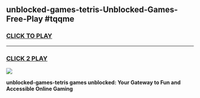 
## unblocked-games-tetris-Unblocked-Games-Free-Play #tqqme
<h3>
<a href="https://us.freeplayer.one?title=unblocked-games-tetris&ref=9M">CLICK TO PLAY</a></h3>
<hr>

<h3>
<a href="https://us.freeplayer.one?title=unblocked-games-tetris&ref=9M">CLICK 2 PLAY</a>
  
</h3>

<a href="https://us.freeplayer.one?title=unblocked-games-tetris&ref=9M"><img src="https://clearcache.store/games.png"></a>


**unblocked-games-tetris games unblocked: Your Gateway to Fun and Accessible Online Gaming**
